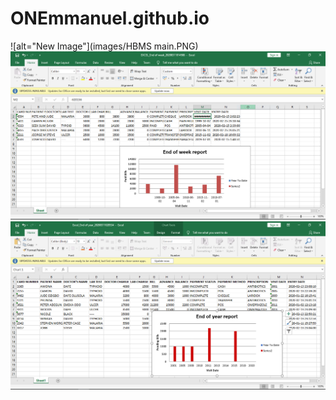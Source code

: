# ONEmmanuel.github.io
![alt="New Image"](images/HBMS main.PNG)
![alt="New Image"](images/EndOfWeekReport.PNG)
![alt="New Image"](images/EndYearReport.PNG)
